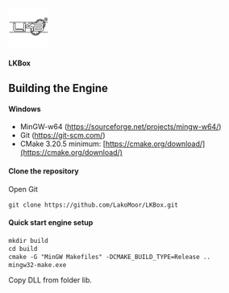 ##  ![LakoMoor Dev](logo.png) 
**LKBox**

## Building the Engine
#### Windows

*   MinGW-w64 (https://sourceforge.net/projects/mingw-w64/)
*   Git (https://git-scm.com/)
*   CMake 3.20.5 minimum: [https://cmake.org/download/](https://cmake.org/download/)

#### Clone the repository 
Open Git
```shell
git clone https://github.com/LakoMoor/LKBox.git
```
#### Quick start engine setup
```shell
mkdir build
cd build
cmake -G "MinGW Makefiles" -DCMAKE_BUILD_TYPE=Release ..
mingw32-make.exe
```
Copy DLL from folder lib.
